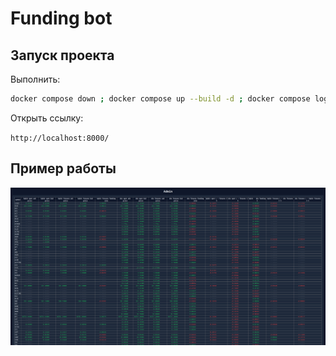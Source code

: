 # Funding bot

## Запуск проекта

Выполнить:

```bash
docker compose down ; docker compose up --build -d ; docker compose logs -f
```

Открыть ссылку:

`http://localhost:8000/`

## Пример работы

![screen_1](imgs/screen_1.png)
